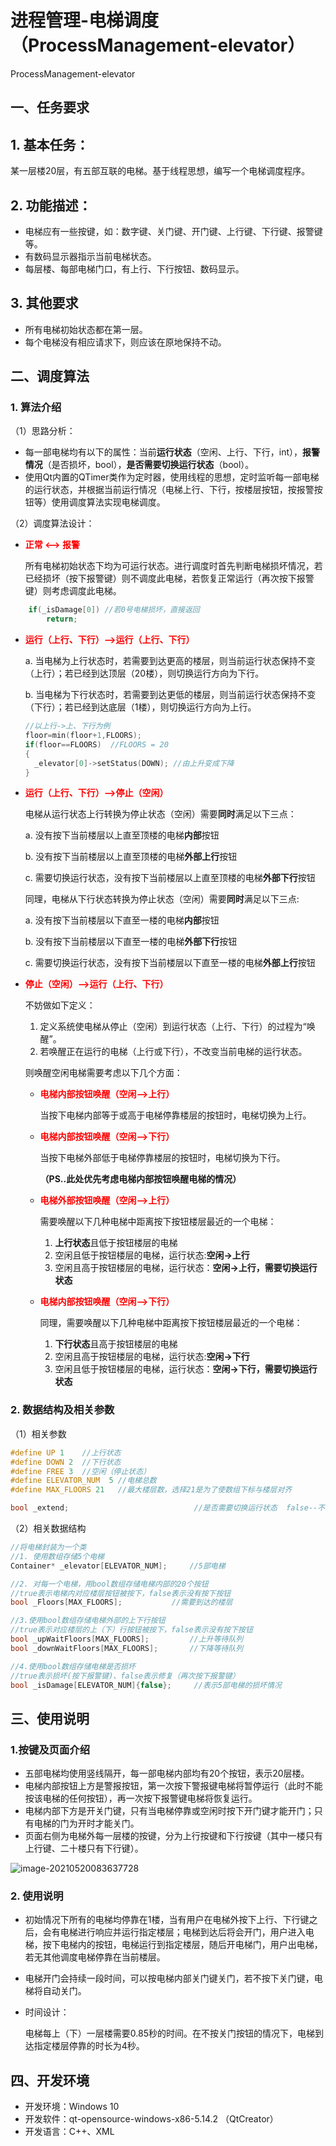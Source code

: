 # 进程管理-电梯调度（ProcessManagement-elevator）
ProcessManagement-elevator

##  一、任务要求

##  1. 基本任务：

某一层楼20层，有五部互联的电梯。基于线程思想，编写一个电梯调度程序。

##  2. 功能描述：

- 电梯应有一些按键，如：数字键、关门键、开门键、上行键、下行键、报警键等。
- 有数码显示器指示当前电梯状态。
- 每层楼、每部电梯门口，有上行、下行按钮、数码显示。

## 3. 其他要求

- 所有电梯初始状态都在第一层。
- 每个电梯没有相应请求下，则应该在原地保持不动。

##  二、调度算法

###  1. 算法介绍

（1）思路分析：

- 每一部电梯均有以下的属性：当前<strong>运行状态</strong>（空闲、上行、下行，int），<strong>报警情况</strong>（是否损坏，bool），<strong>是否需要切换运行状态</strong>（bool）。
- 使用Qt内置的QTimer类作为定时器，使用线程的思想，定时监听每一部电梯的运行状态，并根据当前运行情况（电梯上行、下行，按楼层按钮，按报警按钮等）使用调度算法实现电梯调度。

（2）调度算法设计：

- **<font color="red">正常  <-->  报警</font>**

  所有电梯初始状态下均为可运行状态。进行调度时首先判断电梯损坏情况，若已经损坏（按下报警键）则不调度此电梯，若恢复正常运行（再次按下报警键）则考虑调度此电梯。

```c++
    if(_isDamage[0]) //若0号电梯损坏，直接返回
        return;
```

- **<font color="red">运行（上行、下行）-->运行（上行、下行）</font>**

  a. 当电梯为上行状态时，若需要到达更高的楼层，则当前运行状态保持不变（上行）；若已经到达顶层（20楼），则切换运行方向为下行。

  b. 当电梯为下行状态时，若需要到达更低的楼层，则当前运行状态保持不变（下行）；若已经到达底层（1楼），则切换运行方向为上行。

  ```c++
  //以上行->上、下行为例
  floor=min(floor+1,FLOORS);
  if(floor==FLOORS)  //FLOORS = 20
  {
    _elevator[0]->setStatus(DOWN); //由上升变成下降
  }
  ```

- **<font color="red">运行（上行、下行）-->停止（空闲）</font>**

  电梯从运行状态上行转换为停止状态（空闲）需要<strong>同时</strong>满足以下三点：

  a.  没有按下当前楼层以上直至顶楼的电梯<strong>内部</strong>按钮

  b.  没有按下当前楼层以上直至顶楼的电梯<strong>外部上行</strong>按钮

  c.  需要切换运行状态，没有按下当前楼层以上直至顶楼的电梯<strong>外部下行</strong>按钮

  

  同理，电梯从下行状态转换为停止状态（空闲）需要<strong>同时</strong>满足以下三点:

  a. 没有按下当前楼层以下直至一楼的电梯<strong>内部</strong>按钮

  b. 没有按下当前楼层以下直至一楼的电梯<strong>外部下行</strong>按钮

  c. 需要切换运行状态，没有按下当前楼层以下直至一楼的电梯<strong>外部上行</strong>按钮

  

- **<font color="red">停止（空闲）-->运行（上行、下行）</font>**

  不妨做如下定义：

  1. 定义系统使电梯从停止（空闲）到运行状态（上行、下行）的过程为“唤醒”。
  2. 若唤醒正在运行的电梯（上行或下行），不改变当前电梯的运行状态。

  则唤醒空闲电梯需要考虑以下几个方面：

  - **<font color="red">电梯内部按钮唤醒（空闲-->上行）</font>**

    当按下电梯内部等于或高于电梯停靠楼层的按钮时，电梯切换为上行。

  - **<font color="red">电梯内部按钮唤醒（空闲-->下行）</font>**

    当按下电梯外部低于电梯停靠楼层的按钮时，电梯切换为下行。

    **<strong>（PS..此处优先考虑电梯内部按钮唤醒电梯的情况）</strong>**

  - **<font color="red">电梯外部按钮唤醒（空闲-->上行）</font>**

    需要唤醒以下几种电梯中距离按下按钮楼层最近的一个电梯：

    1. **上行状态**且低于按钮楼层的电梯
    2. 空闲且低于按钮楼层的电梯，运行状态:**空闲->上行**
    3. 空闲且高于按钮楼层的电梯，运行状态：**空闲->上行，需要切换运行状态**

  - **<font color="red">电梯内部按钮唤醒（空闲-->下行）</font>**

    同理，需要唤醒以下几种电梯中距离按下按钮楼层最近的一个电梯：

    1. **下行状态**且高于按钮楼层的电梯
    2. 空闲且高于按钮楼层的电梯，运行状态:**空闲->下行**
    3. 空闲且低于按钮楼层的电梯，运行状态：**空闲->下行，需要切换运行状态**

###  2. 数据结构及相关参数

（1）相关参数

```c++
#define UP 1    //上行状态
#define DOWN 2	//下行状态
#define FREE 3  //空闲（停止状态）
#define ELEVATOR_NUM  5 //电梯总数
#define MAX_FLOORS 21   //最大楼层数，选择21是为了使数组下标与楼层对齐

bool _extend;                            //是否需要切换运行状态  false--不切换 true--切换
```

（2）相关数据结构

```c++
//将电梯封装为一个类
//1. 使用数组存储5个电梯
Container* _elevator[ELEVATOR_NUM];     //5部电梯

//2. 对每一个电梯，用bool数组存储电梯内部的20个按钮
//true表示电梯内对应楼层按钮被按下，false表示没有按下按钮
bool _Floors[MAX_FLOORS];           //需要到达的楼层

//3.使用bool数组存储电梯外部的上下行按钮
//true表示对应楼层的上（下）行按钮被按下，false表示没有按下按钮
bool _upWaitFloors[MAX_FLOORS];         //上升等待队列
bool _downWaitFloors[MAX_FLOORS];       //下降等待队列

//4.使用bool数组存储电梯是否损坏
//true表示损坏(按下报警键)、false表示修复（再次按下报警键）
bool _isDamage[ELEVATOR_NUM]{false};     //表示5部电梯的损坏情况
```

##  三、使用说明

###  1.按键及页面介绍

- 五部电梯均使用竖线隔开，每一部电梯内部均有20个按钮，表示20层楼。
- 电梯内部按钮上方是警报按钮，第一次按下警报键电梯将暂停运行（此时不能按该电梯的任何按钮），再一次按下报警键电梯将恢复运行。
- 电梯内部下方是开关门键，只有当电梯停靠或空闲时按下开门键才能开门；只有电梯的门为开时才能关门。
- 页面右侧为电梯外每一层楼的按键，分为上行按键和下行按键（其中一楼只有上行键、二十楼只有下行键）。

![image-20210520083637728](C:\Users\吴英豪\AppData\Roaming\Typora\typora-user-images\image-20210520083637728.png)

###  2. 使用说明

- 初始情况下所有的电梯均停靠在1楼，当有用户在电梯外按下上行、下行键之后，会有电梯进行响应并运行指定楼层；电梯到达后将会开门，用户进入电梯，按下电梯内的按钮，电梯运行到指定楼层，随后开电梯门，用户出电梯，若无其他调度电梯停靠在当前楼层。

- 电梯开门会持续一段时间，可以按电梯内部关门键关门，若不按下关门键，电梯将自动关门。

- 时间设计：

  电梯每上（下）一层楼需要0.85秒的时间。在不按关门按钮的情况下，电梯到达指定楼层停靠的时长为4秒。

##  四、开发环境

- 开发环境：Windows 10
- 开发软件：qt-opensource-windows-x86-5.14.2 （QtCreator）
- 开发语言：C++、XML

